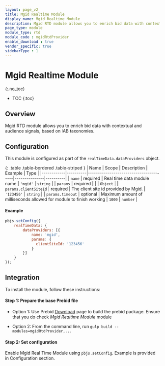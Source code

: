 ```yaml
---
layout: page_v2
title: Mgid Realtime Module
display_name: Mgid Realtime Module
description: Mgid RTD module allows you to enrich bid data with contextual and audience signals, based on IAB taxonomies.
page_type: module
module_type: rtd
module_code : mgidRtdProvider
enable_download : true
vendor_specific: true
sidebarType : 1
---
```


# Mgid Realtime Module

{:.no_toc}

* TOC
{:toc}

## Overview

Mgid RTD module allows you to enrich bid data with contextual and audience signals, based on IAB taxonomies.

## Configuration

This module is configured as part of the `realTimeData.dataProviders` object.

{: .table .table-bordered .table-striped }
| Name       | Scope    | Description                            | Example       | Type     |
|------------|----------|----------------------------------------|---------------|----------|
| `name`     | required | Real time data module name | `'mgid'`   | `string` |
| `params`      | required |  | | `Object` |
| `params.clientSiteId`      | required | The client site id provided by Mgid. | `'123456'` | `string` |
| `params.timeout`      | optional | Maximum amount of milliseconds allowed for module to finish working | `1000` | `number` |

#### Example

```javascript
pbjs.setConfig({
    realTimeData: {
        dataProviders: [{
            name: 'mgid',
            params: {
              clientSiteId: '123456'
            }
        }]
    }
});
```

## Integration

To install the module, follow these instructions:

#### Step 1: Prepare the base Prebid file

* Option 1: Use Prebid [Download](/download.html) page to build the prebid package. Ensure that you do check *Mgid Realtime Module* module

* Option 2: From the command line, run `gulp build --modules=mgidRtdProvider,...`

#### Step 2: Set configuration

Enable Mgid Real Time Module using `pbjs.setConfig`. Example is provided in Configuration section.
